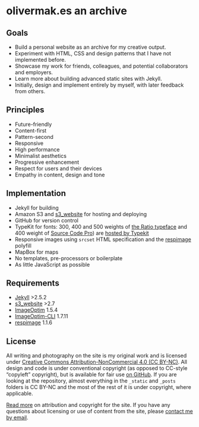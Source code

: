 # olivermak.es an archive

## Goals

- Build a personal website as an archive for my creative output.
- Experiment with HTML, CSS and design patterns that I have not implemented before.
- Showcase my work for friends, colleagues, and potential collaborators and employers.
- Learn more about building advanced static sites with Jekyll.
- Initially, design and implement entirely by myself, with later feedback from others.

## Principles

- Future-friendly
- Content-first
- Pattern-second
- Responsive
- High performance
- Minimalist aesthetics
- Progressive enhancement
- Respect for users and their devices
- Empathy in content, design and tone

## Implementation

- Jekyll for building
- Amazon S3 and [s3_website](https://github.com/laurilehmijoki/s3_website) for hosting and deploying
- GitHub for version control
- TypeKit for fonts: 300, 400 and 500 weights of [the Ratio typeface](http://cargocollective.com/pstype/Ratio) and 400 weight of [Source Code Pro](http://adobe-fonts.github.io/source-code-pro/)) are [hosted by Typekit](https://typekit.com/colophons/ojm0eig)
- Responsive images using `srcset` HTML specification and the [respimage](https://github.com/aFarkas/respimage) polyfill
- MapBox for maps
- No templates, pre-processors or boilerplate
- As little JavaScript as possible

## Requirements

- [Jekyll](http://jekyllrb.com) >2.5.2
- [s3_website](https://github.com/laurilehmijoki/s3_website) >2.7
- [ImageOptim](https://imageoptim.com) 1.5.4
- [ImageOptim-CLI](https://github.com/JamieMason/ImageOptim-CLI) 1.7.11
- [respimage](https://github.com/aFarkas/respimage) 1.1.6

## License

All writing and photography on the site is my original work and is licensed under [Creative Commons Attribution-NonCommercial 4.0 (CC BY-NC)](http://creativecommons.org/licenses/by-nc/4.0/). All design and code is under conventional copyright (as opposed to CC-style “copyleft” copyright), but is available for fair use [on GitHub](https://github.com/opattison/olivermakes). If you are looking at the repository, almost everything in the `_static` and `_posts` folders is CC BY-NC and the most of the rest of it is under copyright, where applicable.

[Read more](http://olivermak.es/about/#copyright) on attribution and copyright for the site. If you have any questions about licensing or use of content from the site, please [contact me by email](oliverpattison@gmail.com).